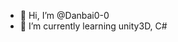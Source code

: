 - 👋 Hi, I’m @Danbai0-0
- 🌱 I’m currently learning unity3D, C#


<!---
Danbai0-0/Danbai0-0 is a ✨ special ✨ repository because its `README.md` (this file) appears on your GitHub profile.
You can click the Preview link to take a look at your changes.
--->
